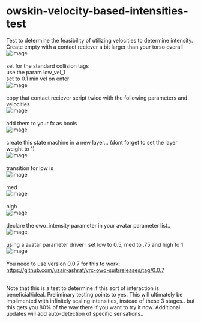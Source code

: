 # owskin-velocity-based-intensities-test
Test to determine the feasibility of utilizing velocities to determine intensity. 
<br>
Create empty with a contact reciever a bit larger than your torso overall
<br>
![image](https://github.com/notancillary/owskin-velocity-based-intensities-test/assets/50598087/3df37e6c-000f-46f8-bec1-c9f8c201bfe2)
<br><br>
set for the standard collision tags <br>
use the param low_vel_1 <br>
set to 0.1 min vel on enter <br>
![image](https://github.com/notancillary/owskin-velocity-based-intensities-test/assets/50598087/55e4b84d-21b8-40fe-ad4d-92a7bf6a2134)
<br>
<br>
copy that contact reciever script twice with the following parameters and velocities
<br>
![image](https://github.com/notancillary/owskin-velocity-based-intensities-test/assets/50598087/0ca1a2c8-a8c5-419d-8288-2927b422916f)
<br><br>
add them to your fx as bools
<br>
![image](https://github.com/notancillary/owskin-velocity-based-intensities-test/assets/50598087/4578738c-501d-470f-aac1-3381259cbce7)
<br><br>
create this state machine in a new layer... (dont forget to set the layer weight to 1) 
<br>
![image](https://github.com/notancillary/owskin-velocity-based-intensities-test/assets/50598087/4a6b69fb-6c40-43fe-beac-3bbc28b75adf)
<br><br>
transition for low is<br>
![image](https://github.com/notancillary/owskin-velocity-based-intensities-test/assets/50598087/9d0b0f49-0b38-4ece-8670-2aef6581913d)
<br><br>
med<br>
![image](https://github.com/notancillary/owskin-velocity-based-intensities-test/assets/50598087/d976884f-9fda-46a3-bac9-4516004809e5)
<br><br>
high<br>
![image](https://github.com/notancillary/owskin-velocity-based-intensities-test/assets/50598087/fd08511b-34c0-41a9-8599-98b27f7854ca)
<br><br>
declare the owo_intensity parameter in your avatar parameter list..<br>
![image](https://github.com/notancillary/owskin-velocity-based-intensities-test/assets/50598087/d4d389be-7d8d-4fd7-890c-e670e7552283)
<br>
<br>
using a avatar parameter driver i set low to 0.5, med to .75 and high to 1<br>
![image](https://github.com/notancillary/owskin-velocity-based-intensities-test/assets/50598087/47e81154-4772-4e8b-b158-400b83d3b48e)
<br><br>
You need to use version 0.0.7 for this to work: <br>
https://github.com/uzair-ashraf/vrc-owo-suit/releases/tag/0.0.7<br>
<br>

Note that this is a test to determine if this sort of interaction is beneficial/ideal. Preliminary testing points to yes. This will ultimately be implimented with infinitely scaling intensities, instead of these 3 stages.. but this gets you 80% of the way there if you want to try it now. Additional updates will add auto-detection of specific sensations.. <br>
